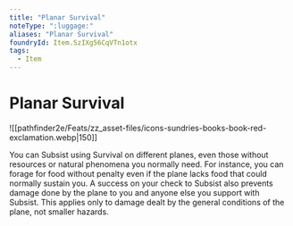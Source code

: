 ```yaml
---
title: "Planar Survival"
noteType: ":luggage:"
aliases: "Planar Survival"
foundryId: Item.SzIXg56CqVTn1otx
tags:
  - Item
---
```


# Planar Survival
![[pathfinder2e/Feats/zz_asset-files/icons-sundries-books-book-red-exclamation.webp|150]]

You can Subsist using Survival on different planes, even those without resources or natural phenomena you normally need. For instance, you can forage for food without penalty even if the plane lacks food that could normally sustain you. A success on your check to Subsist also prevents damage done by the plane to you and anyone else you support with Subsist. This applies only to damage dealt by the general conditions of the plane, not smaller hazards.

